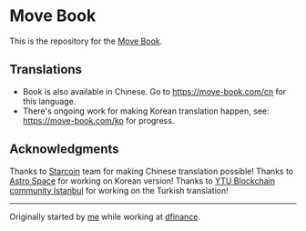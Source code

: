 # Move Book

This is the repository for the [Move Book](https://move-book.com).

## Translations

- Book is also available in Chinese. Go to https://move-book.com/cn for this language.
- There's ongoing work for making Korean translation happen, see: https://move-book.com/ko for progress.

## Acknowledgments

Thanks to [Starcoin](https://github.com/starcoinorg) team for making Chinese translation possible!
Thanks to [Astro Space](https://github.com/AstroSpaceHQ) for working on Korean version!
Thanks to [YTU Blockchain community Istanbul](https://yildizblockchain.com) for working on the Turkish translation!

---

Originally started by [me](https://github.com/damirka) while working at [dfinance](https://github.com/dfinance/move-book).
